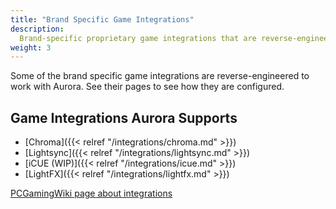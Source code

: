 ```yaml
---
title: "Brand Specific Game Integrations"
description:
  Brand-specific proprietary game integrations that are reverse-engineered to work with Aurora.
weight: 3
---
```


Some of the brand specific game integrations are reverse-engineered to work with Aurora.
See their pages to see how they are configured.

## Game Integrations Aurora Supports
- [Chroma]({{< relref "/integrations/chroma.md" >}})
- [Lightsync]({{< relref "/integrations/lightsync.md" >}})
- [iCUE (WIP)]({{< relref "/integrations/icue.md" >}})
- [LightFX]({{< relref "/integrations/lightfx.md" >}})

[PCGamingWiki page about integrations](https://www.pcgamingwiki.com/wiki/RGB_lighting_middleware)